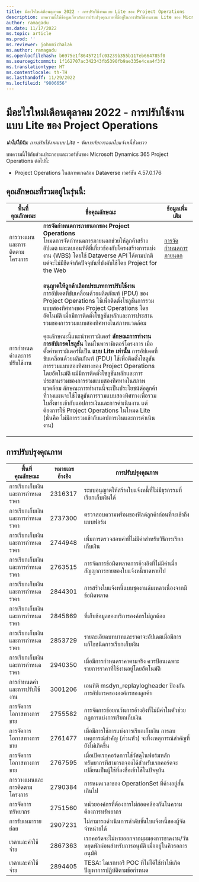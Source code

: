```yaml
---
title: มีอะไรใหม่เดือนตุลาคม 2022 - การปรับใช้งานแบบ Lite ของ Project Operations
description: บทความนี้ให้ข้อมูลเกี่ยวกับการปรับปรุงคุณภาพที่มีอยู่ในการปรับใช้งานแบบ Lite ของ Microsoft Dynamics 365 Project Operations ประจำเดือนตุลาคม 2022
author: ramagadu
ms.date: 11/17/2022
ms.topic: article
ms.prod: ''
ms.reviewer: johnmichalak
ms.author: ramagadu
ms.openlocfilehash: b6975e1f8645721fc03239b355b117eb664785f0
ms.sourcegitcommit: 1f162707ac342343fb5390fb9ae335e4cea4f3f2
ms.translationtype: HT
ms.contentlocale: th-TH
ms.lasthandoff: 11/29/2022
ms.locfileid: "9806656"
---
```

# <a name="whats-new-october-2022---project-operations-lite-deployment"></a>มีอะไรใหม่เดือนตุลาคม 2022 - การปรับใช้งานแบบ Lite ของ Project Operations

_**นำไปใช้กับ:** การปรับใช้งานแบบ Lite - จัดการกับการออกใบแจ้งหนี้ชั่วคราว_

บทความนี้ใช้กับส่วนประกอบและเวอร์ชันของ Microsoft Dynamics 365 Project Operations ต่อไปนี้:

- Project Operations ในสภาพแวดล้อม Dataverse เวอร์ชัน 4.57.0.176

## <a name="features-included-in-this-release"></a>คุณลักษณะที่รวมอยู่ในรุ่นนี้:

| พื้นที่คุณลักษณะ | ชื่อคุณลักษณะ | ข้อมูลเพิ่มเติม |
| --- | --- | --- |
| การวางแผนและการติดตามโครงการ | **การจัดกำหนดการภายนอกของ Project Operations**<br>โหมดการจัดกำหนดการภายนอกช่วยให้ลูกค้าสร้าง อัปเดต และลบเอนทิตีที่เกี่ยวข้องกับโครงสร้างการแบ่งงาน (WBS) โดยใช้ Dataverse API ได้ตามปกติ แต่จะไม่มีขีดจำกัดปัจจุบันที่บังคับใช้โดย Project for the Web | [การจัดกำหนดการภายนอก](/dynamics365/project-operations/project-management/external-scheduling) |
| การกำหนดค่าและการปรับใช้งาน | <p>**อนุญาตให้ลูกค้าเลือกประเภทการปรับใช้งาน**<br>การอัปเดตที่ขับเคลื่อนด้วยผลิตภัณฑ์ (PDU) ของ Project Operations ใช้เพื่อติดตั้งโซลูชันการรวมแบบสองทิศทางของ Project Operations โดยอัตโนมัติ เมื่อมีการติดตั้งโซลูชันหลักและการประสานรวมของการรวมแบบสองทิศทางในสภาพแวดล้อม</p><p>คุณลักษณะนี้แนะนำพารามิเตอร์ **ลักษณะการทำงานการอัปเกรดโซลูชัน** ใหม่ในพารามิเตอร์โครงการ เมื่อตั้งค่าพารามิเตอร์นี้เป็น **แบบ Lite เท่านั้น** การอัปเดตที่ขับเคลื่อนด้วยผลิตภัณฑ์ (PDU) ใช้เพื่อติดตั้งโซลูชันการรวมแบบสองทิศทางของ Project Operations โดยอัตโนมัติ แม้มีการติดตั้งโซลูชันหลักและการประสานรวมของการรวมแบบสองทิศทางในสภาพแวดล้อม ลักษณะการทำงานนี้จะเป็นประโยชน์ต่อลูกค้าที่วางแผนจะใช้โซลูชันการรวมแบบสองทิศทางเพื่อรวมใบสั่งขายเข้ากับแอปการเงินและการดำเนินงาน แต่ต้องการใช้ Project Operations ในโหมด Lite (นั่นคือ ไม่มีการรวมเข้ากับแอปการเงินและการดำเนินงาน)</p> | |

## <a name="quality-updates"></a>การปรับปรุงคุณภาพ

| พื้นที่คุณลักษณะ | หมายเลขอ้างอิง | การปรับปรุงคุณภาพ |
| --- | --- | --- |
| การเรียกเก็บเงินและการกำหนดราคา | 2316317 | ระบบอนุญาตให้สร้างใบแจ้งหนี้ที่ไม่มีธุรกรรมที่เรียกเก็บเงินได้ |
| การเรียกเก็บเงินและการกำหนดราคา | 2737300 | ตรวจสอบความพร้อมของฟิลด์ลูกค้าก่อนที่จะเข้าถึงแบบฟอร์ม |
| การเรียกเก็บเงินและการกำหนดราคา | 2744948 | เพิ่มการตรวจสอบค่าที่ไม่มีค่าสำหรับวิธีการเรียกเก็บเงิน |
| การเรียกเก็บเงินและการกำหนดราคา | 2763515 | การจัดการข้อผิดพลาดการอ้างอิงที่ไม่มีค่าเมื่อสัญญาการขายของใบแจ้งหนี้ขาดหายไป |
| การเรียกเก็บเงินและการกำหนดราคา | 2844301 | การสร้างใบแจ้งหนี้แบบชุดงานล้มเหลวเนื่องจากมีข้อผิดพลาด |
| การเรียกเก็บเงินและการกำหนดราคา | 2845869 | ที่เก็บข้อมูลของบริการองค์กรไม่ถูกต้อง |
| การเรียกเก็บเงินและการกำหนดราคา | 2853729 | รายละเอียดบทบาทและราคาจะอัปเดตเมื่อมีการแก้ไขชนิดการเรียกเก็บเงิน |
| การเรียกเก็บเงินและการกำหนดราคา | 2940350 | เมื่อมีการกำหนดราคาตามจริง ควรป้อนเฉพาะรายการราคาที่ใช้งานอยู่โดยอัตโนมัติ |
| การกำหนดค่าและการปรับใช้งาน | 3001206 | เอนทิตี msdyn\_replaylogheader ป้องกันการอัปเกรดขององค์กรของลูกค้า |
| การจัดการโอกาสทางการขาย | 2755582 | การจัดการข้อยกเว้นการอ้างอิงที่ไม่มีค่าในตัวช่วยกฎการแบ่งการเรียกเก็บเงิน |
| การจัดการโอกาสทางการขาย | 2761477 | เมื่อมีการใช้การแบ่งการเรียกเก็บเงิน การลบเหตุการณ์สำคัญ (ส่วนหัว) จะทิ้งเหตุการณ์สำคัญที่ยังไม่เกิดขึ้น |
| การจัดการโอกาสทางการขาย | 2767595 | เมื่อเปิดเรกคอร์ดการใช้วัสดุในฟอร์มหลัก ทรัพยากรที่สามารถจองได้สำหรับเรกคอร์ดจะเปลี่ยนเป็นผู้ใช้ที่ลงชื่อเข้าใช้ในปัจจุบัน |
| การวางแผนและการติดตามโครงการ | 2790384 | การหมดเวลาของ OperationSet ที่ค้างอยู่สั้นเกินไป |
| การจัดการทรัพยากร | 2751560 | หน่วยองค์กรที่ต้องการไม่สอดคล้องกันในความต้องการทรัพยากร |
| การรับเหมารายย่อย | 2907231 | ไม่สามารถดำเนินการลำดับขั้นใบแจ้งหนี้ของผู้จัดจำหน่ายได้ |
| เวลาและค่าใช้จ่าย | 2867363 | เรกคอร์ดจะไม่หายออกจากมุมมองการขาดงาน/วันหยุดพักผ่อนสำหรับการอนุมัติ เมื่ออยู่ในคิวรอการอนุมัติ |
| เวลาและค่าใช้จ่าย | 2894405 | TESA: ไดเรกทอรี POC ที่ไม่ได้ใช้ทำให้เกิดปัญหาการปฏิบัติตามข้อกำหนด |
